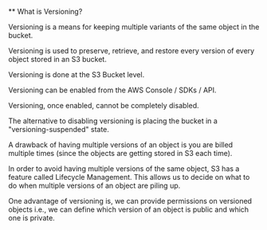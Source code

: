 ** What is Versioning?

Versioning is a means for keeping multiple variants of the same object in the bucket.

Versioning is used to preserve, retrieve, and restore every version of every object stored in an S3 bucket.

Versioning is done at the S3 Bucket level.

Versioning can be enabled from the AWS Console / SDKs / API.

Versioning, once enabled, cannot be completely disabled.

The alternative to disabling versioning is placing the bucket in a "versioning-suspended" state.

A drawback of having multiple versions of an object is you are billed multiple times (since the objects are getting stored in S3 each time).

In order to avoid having multiple versions of the same object, S3 has a feature called Lifecycle  Management. This allows us to decide on what to do when multiple versions of an object are piling up.

One advantage of versioning is, we can provide permissions on versioned objects i.e., we can define which version of an object is public and which one is private.
